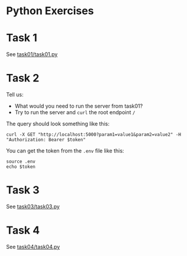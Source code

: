 # Python Exercises

# Task 1

See [task01/task01.py](task01/task01.py)

# Task 2

Tell us:

- What would you need to run the server from task01?
- Try to run the server and `curl` the root endpoint `/`

The query should look something like this:

```
curl -X GET "http://localhost:5000?param1=value1&param2=value2" -H "Authorization: Bearer $token"
```

You can get the token from the `.env` file like this:

```
source .env
echo $token
```

# Task 3

See [task03/task03.py](task03/task03.py)

# Task 4

See [task04/task04.py](task04/task04.py)